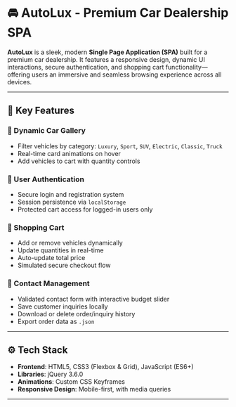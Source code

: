 # 🚘 AutoLux - Premium Car Dealership SPA

**AutoLux** is a sleek, modern **Single Page Application (SPA)** built for a premium car dealership. It features a responsive design, dynamic UI interactions, secure authentication, and shopping cart functionality—offering users an immersive and seamless browsing experience across all devices.

---

## 🌟 Key Features

### 🚗 Dynamic Car Gallery
- Filter vehicles by category: `Luxury`, `Sport`, `SUV`, `Electric`, `Classic`, `Truck`
- Real-time card animations on hover
- Add vehicles to cart with quantity controls

### 🔐 User Authentication
- Secure login and registration system
- Session persistence via `localStorage`
- Protected cart access for logged-in users only

### 🛒 Shopping Cart
- Add or remove vehicles dynamically
- Update quantities in real-time
- Auto-update total price
- Simulated secure checkout flow

### 📝 Contact Management
- Validated contact form with interactive budget slider
- Save customer inquiries locally
- Download or delete order/inquiry history
- Export order data as `.json`

---

## ⚙️ Tech Stack

- **Frontend**: HTML5, CSS3 (Flexbox & Grid), JavaScript (ES6+)
- **Libraries**: jQuery 3.6.0
- **Animations**: Custom CSS Keyframes
- **Responsive Design**: Mobile-first, with media queries

---
